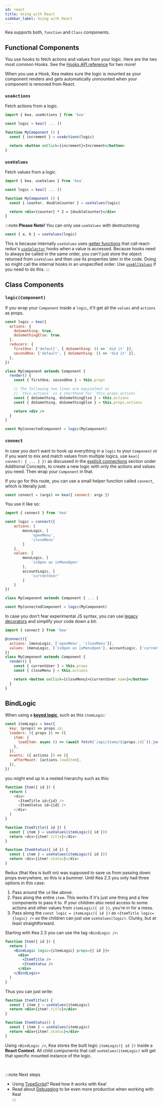 ```yaml
---
id: react
title: Using with React
sidebar_label: Using with React
---
```


Kea supports both, `function` and `Class` components.

## Functional Components

You use hooks to fetch actions and values from your logic.
Here are the two most common Hooks.
See the [Hooks API reference](/docs/BROKEN) for two more!

When you use a Hook, Kea makes sure the logic is mounted as your component renders and gets
automatically unmounted when your component is removed from React.

### `useActions`

Fetch actions from a logic.

```jsx
import { kea, useActions } from 'kea'

const logic = kea([ ... ])

function MyComponent () {
  const { increment } = useActions(logic)

  return <button onClick={increment}>Increment</button>
}
```

### `useValues`

Fetch values from a logic.

```jsx
import { kea, useValues } from 'kea'

const logic = kea([ ... ])

function MyComponent () {
  const { counter, doubleCounter } = useValues(logic)

  return <div>{counter} * 2 = {doubleCounter}</div>
}
```

:::note
**Please Note!** You can only use `useValues` with destructoring:

```javascript
const { a, b } = useValues(logic)
```

This is because internally `useValues` uses [getter functions](https://developer.mozilla.org/en-US/docs/Web/JavaScript/Reference/Functions/get)
that call react-redux's [`useSelector`](https://react-redux.js.org/next/api/hooks#useselector)
hooks when a value is accessed. Because hooks need to always be called in the same order,
you _can't_ just store the object returned from `useValues` and then use its properties later in
the code. Doing so might call the internal hooks in an unspecified order. Use
[`useAllValues`](/docs/BROKEN) if you need to do this.
:::

## Class Components

### `logic(Component)`

If you wrap your `Component` inside a `logic`, it'll get all the `values` and `actions` as props.

```jsx
const logic = kea({
  actions: {
    doSomething: true,
    doSomethingElse: true,
  },
  reducers: {
    firstOne: ['default', { doSomething: () => 'did it' }],
    secondOne: ['default', { doSomething: () => 'did it' }],
  },
})

class MyComponent extends Component {
  render() {
    const { firstOne, secondOne } = this.props

    // The following two lines are equivalent as
    // `this.actions` is a shorthand for `this.props.actions`
    const { doSomething, doSomethingElse } = this.actions
    const { doSomething, doSomethingElse } = this.props.actions

    return <div />
  }
}

const MyConnectedComponent = logic(MyComponent)
```

### `connect`

In case you don't want to hook up everything in a `logic` to your `Component` or if you
want to mix and match values from multiple logics, use `kea({ connect: { ... } })` as discussed in
the [explicit connections](/docs/BROKEN) section under Additional Concepts,
to create a new logic with only the actions and values you need. Then wrap your `Component` in that.

If you go for this route, you can use a small helper function called `connect`, which is literally just:

```javascript
const connect = (args) => kea({ connect: args })
```

You use it like so:

```jsx
import { connect } from 'kea'

const logic = connect({
    actions: [
        menuLogic, [
            'openMenu',
            'closeMenu'
        ]
    ],
    values: [
        menuLogic, [
            'isOpen as isMenuOpen'
        ],
        accountLogic, [
            'currentUser'
        ]
    ]
})

class MyComponent extends Component { ... }

const MyConnectedComponent = logic(MyComponent)
```

In case you don't fear experimental JS syntax, you can use [legacy decorators](https://babeljs.io/docs/en/babel-plugin-proposal-decorators#legacy)
and simplify your code down a bit:

```jsx
import { connect } from 'kea'

@connect({
  actions: [menuLogic, ['openMenu', 'closeMenu']],
  values: [menuLogic, ['isOpen as isMenuOpen'], accountLogic, ['currentUser']],
})
class MyComponent extends Component {
  render() {
    const { currentUser } = this.props
    const { closeMenu } = this.actions

    return <button onClick={closeMenu}>{currentUser.name}</button>
  }
}
```

## BindLogic

When using a **[keyed logic](/docs/BROKEN)**, such as this `itemLogic`:

```js
const itemLogic = kea({
  key: (props) => props.id,
  loaders: ({ props }) => ({
    item: {
      loadItem: async () => (await fetch(`/api/items/${props.id}`)).json(),
    },
  }),
  events: ({ actions }) => ({
    afterMount: [actions.loadItem],
  }),
})
```

you might end up in a nested hierarchy such as this:

```js
function Item({ id }) {
  return (
    <div>
      <ItemTitle id={id} />
      <ItemStatus id={id} />
    </div>
  )
}

function ItemTitle({ id }) {
  const { item } = useValues(itemLogic({ id }))
  return <div>{item?.title}</div>
}

function ItemStatus({ id }) {
  const { item } = useValues(itemLogic({ id }))
  return <div>{item?.status}</div>
}
```

Redux (that Kea is built on) was supposed to save us from passing down props everywhere, so this is a bummer. Until Kea 2.3
you only had three options in this case:

1. Pass around the `id` like above.
2. Pass along the entire `item`. This works if it's just one thing and a few components to pass it to. If your children
   also need access to some actions and other values from `itemLogic({ id })`, you're in for a mess.
3. Pass along the `const logic = itemLogic({ id })` as `<ItemTitle logic={logic} />` so the children can just use
   `useValues(logic)`. Clunky, but at least straightforward.

Starting with Kea 2.3 you can use the tag `<BindLogic />`:

```jsx
function Item({ id }) {
  return (
    <BindLogic logic={itemLogic} props={{ id }}>
      <div>
        <ItemTitle />
        <ItemStatus />
      </div>
    </BindLogic>
  )
}
```

Thus you can just write:

```jsx
function ItemTitle() {
  const { item } = useValues(itemLogic)
  return <div>{item?.title}</div>
}

function ItemStatus() {
  const { item } = useValues(itemLogic)
  return <div>{item?.status}</div>
}
```

Using `<BindLogic />`, Kea stores the built logic `itemLogic({ id })` inside a **React Context**.
All child components that call `useValues(itemLogic)` will get that specific mounted instance of the logic.

<br />

:::note Next steps

- Using [TypeScript](/docs/BROKEN)? Read how it works with Kea!
- Read about [Debugging](/docs/BROKEN) to be even more productive when working with Kea!  
  :::
